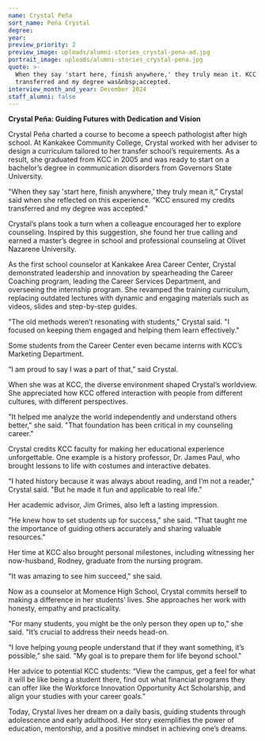 ```yaml
---
name: Crystal Peña
sort_name: Peña Crystal
degree:
year:
preview_priority: 2
preview_image: uploads/alumni-stories_crystal-pena-ad.jpg
portrait_image: uploads/alumni-stories_crystal-pena.jpg
quote: >-
  When they say 'start here, finish anywhere,' they truly mean it. KCC ensured my credits
  transferred and my degree was&nbsp;accepted.
interview_month_and_year: December 2024
staff_alumni: false
---
```

**Crystal Peña: Guiding Futures with Dedication and Vision**

Crystal Peña charted a course to become a speech pathologist after high school. At Kankakee Community College, Crystal worked with her adviser to design a curriculum tailored to her transfer school’s requirements. As a result, she graduated from KCC in 2005 and was ready to start on a bachelor’s degree in communication disorders from Governors State University.

"When they say 'start here, finish anywhere,' they truly mean it,” Crystal said when she reflected on this experience. “KCC ensured my credits transferred and my degree was accepted."

Crystal’s plans took a turn when a colleague encouraged her to explore counseling. Inspired by this suggestion, she found her true calling and earned a master’s degree in school and professional counseling at Olivet Nazarene University.

As the first school counselor at Kankakee Area Career Center, Crystal demonstrated leadership and innovation by spearheading the Career Coaching program, leading the Career Services Department, and overseeing the internship program. She revamped the training curriculum, replacing outdated lectures with dynamic and engaging materials such as videos, slides and step-by-step guides.

"The old methods weren’t resonating with students," Crystal said. "I focused on keeping them engaged and helping them learn effectively."

Some students from the Career Center even became interns with KCC’s Marketing Department.

“I am proud to say I was a part of that,” said Crystal.

When she was at KCC, the diverse environment shaped Crystal’s worldview. She appreciated how KCC offered interaction with people from different cultures, with different perspectives.

"It helped me analyze the world independently and understand others better," she said. "That foundation has been critical in my counseling career."

Crystal credits KCC faculty for making her educational experience unforgettable. One example is a history professor, Dr. James Paul, who brought lessons to life with costumes and interactive debates.

"I hated history because it was always about reading, and I’m not a reader," Crystal said. "But he made it fun and applicable to real life."

Her academic advisor, Jim Grimes, also left a lasting impression.

"He knew how to set students up for success," she said. "That taught me the importance of guiding others accurately and sharing valuable resources."

Her time at KCC also brought personal milestones, including witnessing her now-husband, Rodney, graduate from the nursing program.

"It was amazing to see him succeed," she said.

Now as a counselor at Momence High School, Crystal commits herself to making a difference in her students’ lives. She approaches her work with honesty, empathy and practicality.

"For many students, you might be the only person they open up to," she said. "It’s crucial to address their needs head-on.

"I love helping young people understand that if they want something, it’s possible," she said. "My goal is to prepare them for life beyond school."

Her advice to potential KCC students: “View the campus, get a feel for what it will be like being a student there, find out what financial programs they can offer like the Workforce Innovation Opportunity Act Scholarship, and align your studies with your career goals.”

Today, Crystal lives her dream on a daily basis, guiding students through adolescence and early adulthood. Her story exemplifies the power of education, mentorship, and a positive mindset in achieving one’s dreams.
